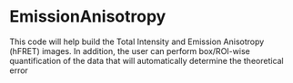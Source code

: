 # EmissionAnisotropy
This code will help build the Total Intensity and Emission Anisotropy (hFRET) images. In addition, the user can perform box/ROI-wise quantification of the data that will automatically determine the theoretical error
